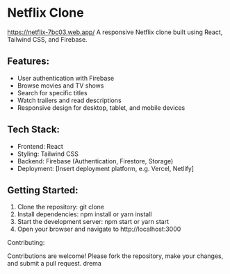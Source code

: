 # Netflix Clone
https://netflix-7bc03.web.app/
A responsive Netflix clone built using React, Tailwind CSS, and Firebase.

## Features:

- User authentication with Firebase
- Browse movies and TV shows
- Search for specific titles
- Watch trailers and read descriptions
- Responsive design for desktop, tablet, and mobile devices

## Tech Stack:

- Frontend: React
- Styling: Tailwind CSS
- Backend: Firebase (Authentication, Firestore, Storage)
- Deployment: [Insert deployment platform, e.g. Vercel, Netlify]

## Getting Started:

1. Clone the repository: git clone <repository-url>
2. Install dependencies: npm install or yarn install
3. Start the development server: npm start or yarn start
4. Open your browser and navigate to http://localhost:3000

Contributing:

Contributions are welcome! Please fork the repository, make your changes, and submit a pull request.
drema
